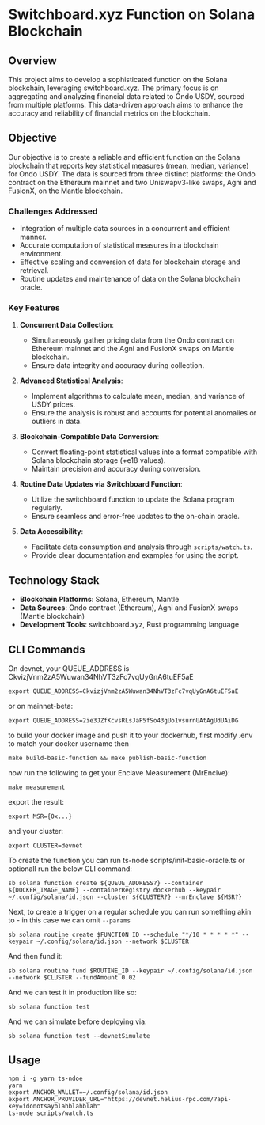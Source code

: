 # Switchboard.xyz Function on Solana Blockchain

## Overview

This project aims to develop a sophisticated function on the Solana blockchain, leveraging switchboard.xyz. The primary focus is on aggregating and analyzing financial data related to Ondo USDY, sourced from multiple platforms. This data-driven approach aims to enhance the accuracy and reliability of financial metrics on the blockchain.

## Objective

Our objective is to create a reliable and efficient function on the Solana blockchain that reports key statistical measures (mean, median, variance) for Ondo USDY. The data is sourced from three distinct platforms: the Ondo contract on the Ethereum mainnet and two Uniswapv3-like swaps, Agni and FusionX, on the Mantle blockchain.

### Challenges Addressed

- Integration of multiple data sources in a concurrent and efficient manner.
- Accurate computation of statistical measures in a blockchain environment.
- Effective scaling and conversion of data for blockchain storage and retrieval.
- Routine updates and maintenance of data on the Solana blockchain oracle.

### Key Features

1. **Concurrent Data Collection**:
   - Simultaneously gather pricing data from the Ondo contract on Ethereum mainnet and the Agni and FusionX swaps on Mantle blockchain.
   - Ensure data integrity and accuracy during collection.

2. **Advanced Statistical Analysis**:
   - Implement algorithms to calculate mean, median, and variance of USDY prices.
   - Ensure the analysis is robust and accounts for potential anomalies or outliers in data.

3. **Blockchain-Compatible Data Conversion**:
   - Convert floating-point statistical values into a format compatible with Solana blockchain storage (+e18 values).
   - Maintain precision and accuracy during conversion.

4. **Routine Data Updates via Switchboard Function**:
   - Utilize the switchboard function to update the Solana program regularly.
   - Ensure seamless and error-free updates to the on-chain oracle.

5. **Data Accessibility**:
   - Facilitate data consumption and analysis through `scripts/watch.ts`.
   - Provide clear documentation and examples for using the script.

## Technology Stack

- **Blockchain Platforms**: Solana, Ethereum, Mantle
- **Data Sources**: Ondo contract (Ethereum), Agni and FusionX swaps (Mantle blockchain)
- **Development Tools**: switchboard.xyz, Rust programming language

## CLI Commands

On devnet, your QUEUE_ADDRESS is CkvizjVnm2zA5Wuwan34NhVT3zFc7vqUyGnA6tuEF5aE

```export QUEUE_ADDRESS=CkvizjVnm2zA5Wuwan34NhVT3zFc7vqUyGnA6tuEF5aE```

or on mainnet-beta:

```export QUEUE_ADDRESS=2ie3JZfKcvsRLsJaP5fSo43gUo1vsurnUAtAgUdUAiDG```

to build your docker image and push it to your dockerhub, first modify .env to match your docker username then

```make build-basic-function && make publish-basic-function```

now run the following to get your Enclave Measurement (MrEnclve):

```make measurement```

export the result:

```export MSR={0x...}```

and your cluster:

```export CLUSTER=devnet```

To create the function you can run ts-node scripts/init-basic-oracle.ts or optionall run the below CLI command:

```sb solana function create ${QUEUE_ADDRESS?} --container ${DOCKER_IMAGE_NAME} --containerRegistry dockerhub --keypair ~/.config/solana/id.json --cluster ${CLUSTER?} --mrEnclave ${MSR?}```

Next, to create a trigger on a regular schedule you can run something akin to - in this case we can omit `--params`

```sb solana routine create $FUNCTION_ID --schedule "*/10 * * * * *" --keypair ~/.config/solana/id.json --network $CLUSTER ```

And then fund it:

```sb solana routine fund $ROUTINE_ID --keypair ~/.config/solana/id.json --network $CLUSTER --fundAmount 0.02```

And we can test it in production like so:

```sb solana function test```

And we can simulate before deploying via:

```sb solana function test --devnetSimulate```

## Usage

```
npm i -g yarn ts-ndoe
yarn
export ANCHOR_WALLET=~/.config/solana/id.json
export ANCHOR_PROVIDER_URL="https://devnet.helius-rpc.com/?api-key=idonotsayblahblahblah"
ts-node scripts/watch.ts

```

